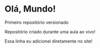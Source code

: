 # Olá, Mundo!
 Primeiro repositório versionado

Repositório criado durante uma aula ao vivo!

Essa linha eu adicionei diretamente no site!
